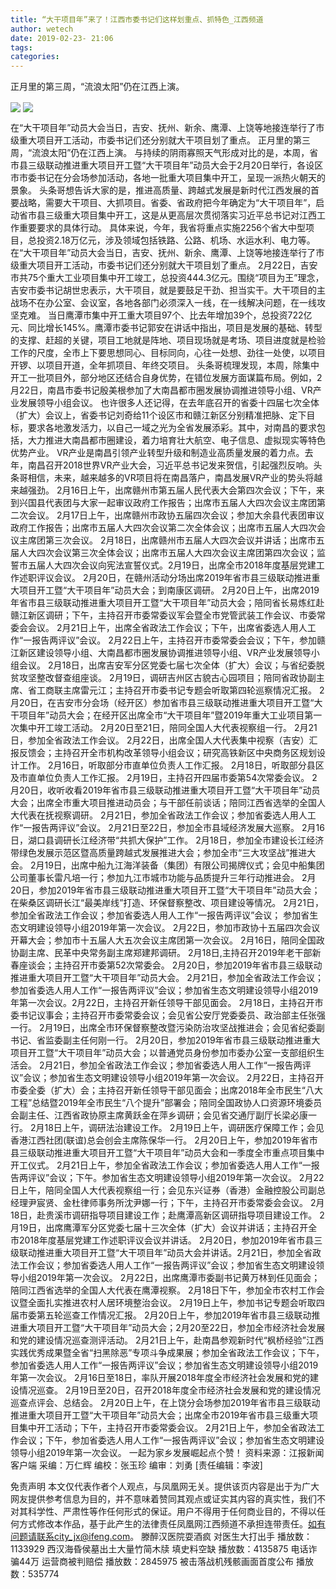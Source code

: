 ```yaml
---
title: “大干项目年”来了！江西市委书记们这样划重点、抓特色_江西频道
author: wetech
date: 2019-02-23- 21:06
tags: 
categories: 
---
```

正月里的第三周，“流浪太阳”仍在江西上演。
<!-- more -->
                
<img align="center" border="0" src="http://p3.ifengimg.com/fck/2019_08/e38e4c962710e7f_w900_h500.jpg" />
                
<img align="center" border="0" src="http://p2.ifengimg.com/a/2016/0810/204c433878d5cf9size1_w16_h16.png" />
            
在“大干项目年”动员大会当日，吉安、抚州、新余、鹰潭、上饶等地接连举行了市级重大项目开工活动，市委书记们还分别就大干项目划了重点。
正月里的第三周，“流浪太阳”仍在江西上演。
与持续的阴雨寡照天气形成对比的是，本周，省市县三级联动推进重大项目开工暨“大干项目年”动员大会于2月20日举行，各设区市市委书记在分会场参加活动，各地一批重大项目集中开工，呈现一派热火朝天的景象。
头条哥想告诉大家的是，推进高质量、跨越式发展是新时代江西发展的首要战略，需要大干项目、大抓项目。省委、省政府把今年确定为“大干项目年”，启动省市县三级重大项目集中开工，这是从更高层次贯彻落实习近平总书记对江西工作重要要求的具体行动。
具体来说，今年，我省将重点实施2256个省大中型项目，总投资2.18万亿元，涉及领域包括铁路、公路、机场、水运水利、电力等。
在“大干项目年”动员大会当日，吉安、抚州、新余、鹰潭、上饶等地接连举行了市级重大项目开工活动，市委书记们还分别就大干项目划了重点。
2月22日，吉安市共75个重大工业项目集中开工竣工，总投资444.3亿元。围绕“项目为王”理念，吉安市委书记胡世忠表示，大干项目，就是要鼓足干劲、担当实干。大干项目的主战场不在办公室、会议室，各地各部门必须深入一线，在一线解决问题，在一线攻坚克难。
当日鹰潭市集中开工重大项目97个、比去年增加39个，总投资722亿元、同比增长145%。鹰潭市委书记郭安在讲话中指出，项目是发展的基础、转型的支撑、赶超的关键，项目工地就是阵地、项目现场就是考场、项目进度就是检验工作的尺度，全市上下要思想同心、目标同向，心往一处想、劲往一处使，以项目开锣、以项目开道，全年抓项目、年终交项目。
头条哥梳理发现，本周，除集中开工一批项目外，部分地区还结合自身优势，在错位发展方面谋篇布局。例如，2月22日，南昌市委书记殷美根参加了大南昌都市圈发展协调推进领导小组、VR产业发展领导小组会议。
也许很多人还记得，在去年底召开的省委十四届七次全体（扩大）会议上，省委书记刘奇给11个设区市和赣江新区分别精准把脉、定下目标，要求各地激发活力，以自己一域之光为全省发展添彩。其中，对南昌的要求包括，大力推进大南昌都市圈建设，着力培育壮大航空、电子信息、虚拟现实等特色优势产业。
VR产业是南昌引领产业转型升级和制造业高质量发展的着力点。去年，南昌召开2018世界VR产业大会，习近平总书记发来贺信，引起强烈反响。头条哥相信，未来，越来越多的VR项目将在南昌落户，南昌发展VR产业的势头将越来越强劲。
2月16日上午，出席赣州市第五届人民代表大会第四次会议；下午，来到兴国县代表团与大家一起审议政府工作报告；出席市五届人大四次会议主席团第二次会议。
2月17日上午，出席赣州市政协五届四次会议；参加大余县代表团审议政府工作报告；出席市五届人大四次会议第二次全体会议；出席市五届人大四次会议主席团第三次会议。
2月18日，出席赣州市五届人大四次会议并讲话；出席市五届人大四次会议第三次全体会议；出席市五届人大四次会议主席团第四次会议；监誓市五届人大四次会议向宪法宣誓仪式。2月19日，出席全市2018年度基层党建工作述职评议会议。
2月20日，在赣州活动分场出席2019年省市县三级联动推进重大项目开工暨“大干项目年”动员大会；到南康区调研。
2月20日上午，出席2019年省市县三级联动推进重大项目开工暨“大干项目年”动员大会；陪同省长易炼红赴赣江新区调研；下午，主持召开市委常委议军会暨全市党管武装工作会议、市委常委会会议。
2月21日上午，出席全省政法工作会议；下午，出席省委选人用人工作“一报告两评议”会议。
2月22日上午，主持召开市委常委会会议；下午，参加赣江新区建设领导小组、大南昌都市圈发展协调推进领导小组、VR产业发展领导小组会议。
2月18日，出席吉安军分区党委七届七次全体（扩大）会议；与省纪委脱贫攻坚整改督查组座谈。
2月19日，调研吉州区古貌古心园项目；陪同省政协副主席、省工商联主席雷元江；主持召开市委书记专题会听取第四轮巡察情况汇报。
2月20日，在吉安市分会场（经开区）参加省市县三级联动推进重大项目开工暨“大干项目年”动员大会；在经开区出席全市“大干项目年”暨2019年重大工业项目第一次集中开工竣工活动。
2月20日至21日，陪同全国人大代表视察组一行。
2月21日，参加全省政法工作会议。
2月22日，出席全国人大代表集中视察（吉安）汇报反馈会；主持召开全市机构改革领导小组会议；研究高铁新区中央商务区规划设计工作。
2月16日，听取部分市直单位负责人工作汇报。
2月18日，听取部分县区及市直单位负责人工作汇报。
2月19日，主持召开四届市委第54次常委会议。
2月20日，收听收看2019年省市县三级联动推进重大项目开工暨“大干项目年”动员大会；出席全市重大项目推进动员会；与干部任前谈话；陪同江西省选举的全国人大代表在抚视察调研。
2月21日，参加全省政法工作会议；参加省委选人用人工作“一报告两评议”会议。
2月21日至22日，参加全市县域经济发展大巡察。
2月16日，湖口县调研长江经济带“共抓大保护”工作。
2月18日，参加全市建设长江经济带绿色发展示范区暨高质量跨越式发展推进大会；参加全市“三大攻坚战”推进大会。
2月19日，出席中船九江海洋装备（集团）有限公司揭牌仪式；会见中船集团公司董事长雷凡培一行；参加九江市城市功能与品质提升三年行动推进会。
2月20日，参加2019年省市县三级联动推进重大项目开工暨“大干项目年”动员大会；在柴桑区调研长江“最美岸线”打造、环保督察整改、项目建设等情况。
2月21日，参加全省政法工作会议；参加省委选人用人工作“一报告两评议”会议；
参加省生态文明建设领导小组2019年第一次会议。
2月22日，参加市政协十五届四次会议开幕大会；参加市十五届人大五次会议主席团第一次会议。
2月16日，陪同全国政协副主席、民革中央常务副主席郑建邦调研。
2月18日,主持召开2019年老干部新春座谈会；主持召开市委第52次常委会。
2月20日，参加2019年省市县三级联动推进重大项目开工暨“大干项目年”动员大会。
2月21日，参加全省政法工作会议；参加省委选人用人工作“一报告两评议”会议；参加省生态文明建设领导小组2019年第一次会议。2月22日，主持召开新任领导干部见面会。
2月18日，主持召开市委书记议事会；主持召开市委常委会议；会见省公安厅党委委员、政治部主任张强一行。
2月19日，出席全市环保督察整改暨污染防治攻坚战推进会；会见省纪委副书记、省监委副主任何刚一行。
2月20日，参加2019年省市县三级联动推进重大项目开工暨“大干项目年”动员大会；以普通党员身份参加市委办公室一支部组织生活会。
2月21日，参加全省政法工作会议；参加省委选人用人工作“一报告两评议”会议；参加省生态文明建设领导小组2019年第一次会议。
2月22日，主持召开市委全委（扩大）会；主持召开新任领导干部见面会；出席2018年全市民生“八大工程”总结暨2019年全市民生“八个提升”部署会；陪同全国政协人口资源环境委员会副主任、江西省政协原主席黄跃金在萍乡调研；会见省交通厅副厅长梁必康一行。
2月18日上午，调研法治建设工作。
2月19日上午，调研医疗保障工作；会见香港江西社团(联谊)总会创会主席陈保华一行。
2月20日上午，参加2019年省市县三级联动推进重大项目开工暨“大干项目年”动员大会和一季度全市重点项目集中开工仪式。
2月21日上午，参加全省政法工作会议；参加省委选人用人工作“一报告两评议”会议；下午。参加省生态文明建设领导小组2019年第一次会议。
2月22日上午，陪同全国人大代表视察组一行；会见东兴证券（香港）金融控股公司副总经理尹宸贤、金杜律师事务所沈尹娜一行；下午，主持召开市委常委会会议。
2月18日，赴贵溪市调研指导项目建设工作；赴鹰潭高新区调研指导项目建设工作。
2月19日，出席鹰潭军分区党委七届十三次全体（扩大）会议并讲话；主持召开全市2018年度基层党建工作述职评议会议并讲话。
2月20日，参加2019年省市县三级联动推进重大项目开工暨“大干项目年”动员大会并讲话。2月21日，参加全省政法工作会议；参加省委选人用人工作“一报告两评议”会议；参加省生态文明建设领导小组2019年第一次会议。
2月22日，出席鹰潭市委副书记黄万林到任见面会；陪同江西省选举的全国人大代表在鹰潭视察。
2月18日下午，参加全市农村工作会议暨全面扎实推进农村人居环境整治会议。
2月19日上午，参加书记专题会听取四届市委第五轮巡查工作情况汇报。
2月20日上午，参加2019年省市县三级联动推进重大项目开工暨“大干项目年”动员大会；2月20至22日，参加全市经济社会发展和党的建设情况巡查测评活动。
2月21日上午，赴南昌参观新时代“枫桥经验”江西实践优秀成果暨全省“扫黑除恶”专项斗争成果展；参加全省政法工作会议；下午，参加省委选人用人工作“一报告两评议”会议；参加省生态文明建设领导小组2019年第一次会议。
‍
2月16日至18日，率队开展2018年度全市经济社会发展和党的建设情况巡查。
2月19日至20日，召开2018年度全市经济社会发展和党的建设情况巡查点评会、总结会。
2月20日上午，在上饶分会场参加2019年省市县三级联动推进重大项目开工暨“大干项目年”动员大会；出席全市2019年省市县三级重大项目集中开工活动；下午，主持召开市委常委会议。
2月21日上午，参加全省政法工作会议；下午，参加省委选人用人工作“一报告两评议”会议；参加省生态文明建设领导小组2019年第一次会议。
一起为家乡发展崛起点个赞！
资料来源：江报新闻客户端
采编：万仁辉 编校：张玉珍 编审：刘勇
[责任编辑：李波]
            
免责声明
本文仅代表作者个人观点，与凤凰网无关。提供该页内容是出于为广大网友提供参考信息为目的，并不意味着赞同其观点或证实其内容的真实性，我们不对其科学性、严肃性等作任何形式的保证。用户不得用于任何商业目的，不得以任何方式修改本作品，基于此产生的法律责任凤凰网江西频道不承担连带责任。如有问题请联系city_jx@ifeng.com。
滕醉汉医院耍酒疯 对医生大打出手
播放数：1133929
西汉海昏侯墓出土大量竹简木牍 填史料空缺
播放数：4135875
电话诈骗44万 运营商被判赔偿
播放数：2845975
被击落战机残骸画面首度公布
播放数：535774
